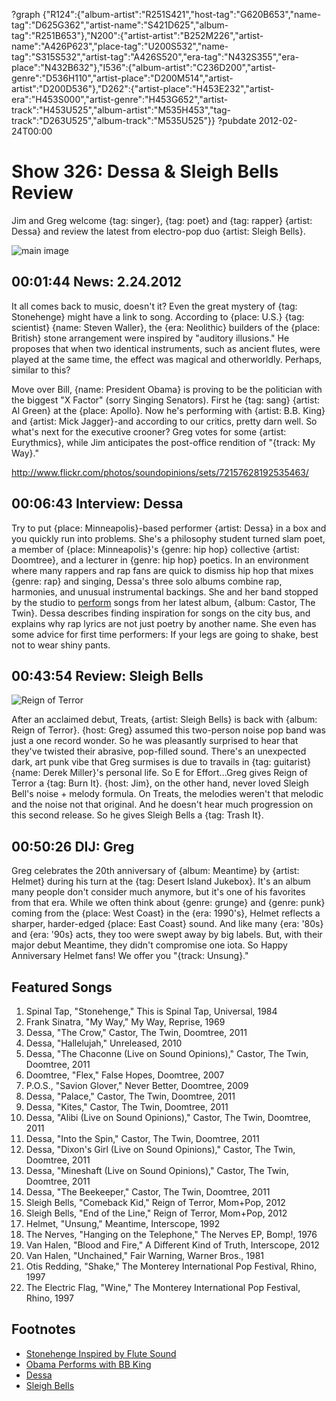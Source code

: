 ?graph {"R124":{"album-artist":"R251S421","host-tag":"G620B653","name-tag":"D625G362","artist-name":"S421D625","album-tag":"R251B653"},"N200":{"artist-artist":"B252M226","artist-name":"A426P623","place-tag":"U200S532","name-tag":"S315S532","artist-tag":"A426S520","era-tag":"N432S355","era-place":"N432B632"},"I536":{"album-artist":"C236D200","artist-genre":"D536H110","artist-place":"D200M514","artist-artist":"D200D536"},"D262":{"artist-place":"H453E232","artist-era":"H453S000","artist-genre":"H453G652","artist-track":"H453U525","album-artist":"M535H453","tag-track":"D263U525","album-track":"M535U525"}}
?pubdate 2012-02-24T00:00

# Show 326: Dessa & Sleigh Bells Review
Jim and Greg welcome {tag: singer}, {tag: poet} and {tag: rapper} {artist: Dessa} and review the latest from electro-pop duo {artist: Sleigh Bells}. 

![main image](http://static.soundopinions.org/images/2012/dessa.jpg)


## 00:01:44 News: 2.24.2012
It all comes back to music, doesn't it? Even the great mystery of {tag: Stonehenge} might have a link to song. According to {place: U.S.} {tag: scientist} {name: Steven Waller}, the {era: Neolithic} builders of the {place: British} stone arrangement were inspired by "auditory illusions." He proposes that when two identical instruments, such as ancient flutes, were played at the same time, the effect was magical and otherworldly. Perhaps, similar to this?

Move over Bill, {name: President Obama} is proving to be the politician with the biggest "X Factor" (sorry Singing Senators). First he {tag: sang} {artist: Al Green} at the {place: Apollo}. Now he's performing with {artist: B.B. King} and {artist: Mick Jagger}-and according to our critics, pretty darn well. So what's next for the executive crooner? Greg votes for some {artist: Eurythmics}, while Jim anticipates the post-office rendition of "{track: My Way}."

http://www.flickr.com/photos/soundopinions/sets/72157628192535463/

## 00:06:43 Interview: Dessa
Try to put {place: Minneapolis}-based performer {artist: Dessa} in a box and you quickly run into problems. She's a philosophy student turned slam poet, a member of {place: Minneapolis}'s {genre: hip hop} collective {artist: Doomtree}, and a lecturer in {genre: hip hop} poetics. In an environment where many rappers and rap fans are quick to dismiss hip hop that mixes {genre: rap} and singing, Dessa's three solo albums combine rap, harmonies, and unusual instrumental backings. She and her band stopped by the studio to [perform](https://vimeo.com/groups/205271) songs from her latest album, {album: Castor, The Twin}. Dessa describes finding inspiration for songs on the city bus, and explains why rap lyrics are not just poetry by another name. She even has some advice for first time performers: If your legs are going to shake, best not to wear shiny pants.

## 00:43:54 Review: Sleigh Bells
![Reign of Terror](http://is3.mzstatic.com/image/thumb/Music/v4/7c/c3/63/7cc363f3-bc99-13da-f6c1-7c091054f4cd/source/600x600bb.jpg "370695831/490170428")

After an acclaimed debut, Treats, {artist: Sleigh Bells} is back with {album: Reign of Terror}. {host: Greg} assumed this two-person noise pop band was just a one record wonder. So he was pleasantly surprised to hear that they've twisted their abrasive, pop-filled sound. There's an unexpected dark, art punk vibe that Greg surmises is due to travails in {tag: guitarist} {name: Derek Miller}'s personal life. So E for Effort...Greg gives Reign of Terror a {tag: Burn It}. {host: Jim}, on the other hand, never loved Sleigh Bell's noise + melody formula. On Treats, the melodies weren't that melodic and the noise not that original. And he doesn't hear much progression on this second release. So he gives Sleigh Bells a {tag: Trash It}.

## 00:50:26 DIJ: Greg
Greg celebrates the 20th anniversary of {album: Meantime} by {artist: Helmet} during his turn at the {tag: Desert Island Jukebox}. It's an album many people don't consider much anymore, but it's one of his favorites from that era. While we often think about {genre: grunge} and {genre: punk} coming from the {place: West Coast} in the {era: 1990's}, Helmet reflects a sharper, harder-edged {place: East Coast} sound. And like many {era: '80s} and {era: '90s} acts, they too were swept away by big labels. But, with their major debut Meantime, they didn't compromise one iota. So Happy Anniversary Helmet fans! We offer you "{track: Unsung}."


## Featured Songs
1. Spinal Tap, "Stonehenge," This is Spinal Tap, Universal, 1984
2. Frank Sinatra, "My Way," My Way, Reprise, 1969
3. Dessa, "The Crow," Castor, The Twin, Doomtree, 2011
4. Dessa, "Hallelujah," Unreleased, 2010
5. Dessa, "The Chaconne (Live on Sound Opinions)," Castor, The Twin, Doomtree, 2011
6. Doomtree, "Flex," False Hopes, Doomtree, 2007
7. P.O.S., "Savion Glover," Never Better, Doomtree, 2009
8. Dessa, "Palace," Castor, The Twin, Doomtree, 2011
9. Dessa, "Kites," Castor, The Twin, Doomtree, 2011
10. Dessa, "Alibi (Live on Sound Opinions)," Castor, The Twin, Doomtree, 2011
11. Dessa, "Into the Spin," Castor, The Twin, Doomtree, 2011
12. Dessa, "Dixon's Girl (Live on Sound Opinions)," Castor, The Twin, Doomtree, 2011
13. Dessa, "Mineshaft (Live on Sound Opinions)," Castor, The Twin, Doomtree, 2011
14. Dessa, "The Beekeeper," Castor, The Twin, Doomtree, 2011
15. Sleigh Bells, "Comeback Kid," Reign of Terror, Mom+Pop, 2012
16. Sleigh Bells, "End of the Line," Reign of Terror, Mom+Pop, 2012
17. Helmet, "Unsung," Meantime, Interscope, 1992
18. The Nerves, "Hanging on the Telephone," The Nerves EP, Bomp!, 1976
19. Van Halen, "Blood and Fire," A Different Kind of Truth, Interscope, 2012
20. Van Halen, "Unchained," Fair Warning, Warner Bros., 1981
21. Otis Redding, "Shake," The Monterey International Pop Festival, Rhino, 1997
22. The Electric Flag, "Wine," The Monterey International Pop Festival, Rhino, 1997

## Footnotes
- [Stonehenge Inspired by Flute Sound](http://www.bbc.com/news/science-environment-17080299)
- [Obama Performs with BB King](http://www.washingtonpost.com/blogs/ezra-klein/post/lunch-break-obama-signs-sweet-home-chicago/2012/02/22/gIQA3zOXTR_blog.html)
- [Dessa](http://www.doomtree.net/dessa/)
- [Sleigh Bells](http://bitterrivals.us/)
